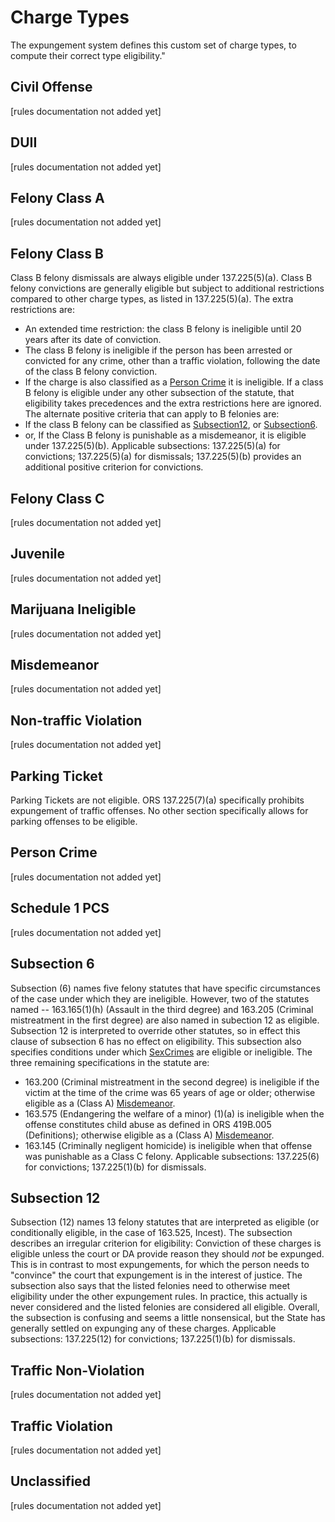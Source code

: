 # Charge Types
The expungement system defines this custom set of charge types, to compute their correct type eligibility."
## Civil Offense
\[rules documentation not added yet\]

## DUII
\[rules documentation not added yet\]

## Felony Class A
\[rules documentation not added yet\]

## Felony Class B
Class B felony dismissals are always eligible under 137.225(5)(a).
Class B felony convictions are generally eligible but subject to additional restrictions compared to other charge types, as listed in 137.225(5)(a).
The extra restrictions are:
 * An extended time restriction: the class B felony is ineligible until 20 years after its date of conviction.
 * The class B felony is ineligible if the person has been arrested or convicted for any crime, other than a traffic violation, following the date of the class B felony conviction.
 * If the charge is also classified as a [Person Crime](manual/charge-types#personcrime) it is ineligible.
If a class B felony is eligible under any other subsection of the statute, that eligibility takes precedences and the extra restrictions here are ignored. The alternate positive criteria that can apply to B felonies are:
 * If the class B felony can be classified as [Subsection12](#Subsection12), or [Subsection6](#Subsection6).
 * or, If the Class B felony is punishable as a misdemeanor, it is eligible under 137.225(5)(b).
Applicable subsections: 137.225(5)(a) for convictions; 137.225(5)(a) for dismissals; 137.225(5)(b) provides an additional positive criterion for convictions.

## Felony Class C
\[rules documentation not added yet\]

## Juvenile
\[rules documentation not added yet\]

## Marijuana Ineligible
\[rules documentation not added yet\]

## Misdemeanor
\[rules documentation not added yet\]

## Non-traffic Violation
\[rules documentation not added yet\]

## Parking Ticket
Parking Tickets are not eligible. ORS 137.225(7)(a) specifically prohibits expungement of traffic offenses. No other section specifically allows for parking offenses to be eligible.

## Person Crime
\[rules documentation not added yet\]

## Schedule 1 PCS
\[rules documentation not added yet\]

## Subsection 6
Subsection (6) names five felony statutes that have specific circumstances of the case under which they are ineligible.
However, two of the statutes named -- 163.165(1)(h) (Assault in the third degree) and 163.205 (Criminal mistreatment in the first degree) are also named in subection 12 as eligible. Subsection 12 is interpreted to override other statutes, so in effect this clause of subsection 6 has no effect on eligibility.
This subsection also specifies conditions under which [SexCrimes](#SexCrime) are eligible or ineligible.
The three remaining specifications in the statute are:
 * 163.200 (Criminal mistreatment in the second degree) is ineligible if the victim at the time of the crime was 65 years of age or older; otherwise eligible as a (Class A) [Misdemeanor](#Misdemeanor).
 * 163.575 (Endangering the welfare of a minor) (1)(a) is ineligible when the offense constitutes child abuse as defined in ORS 419B.005 (Definitions); otherwise eligible as a (Class A) [Misdemeanor](#Misdemeanor).
 * 163.145 (Criminally negligent homicide) is ineligible when that offense was punishable as a Class C felony.
Applicable subsections: 137.225(6) for convictions; 137.225(1)(b) for dismissals.

## Subsection 12
Subsection (12) names 13 felony statutes that are interpreted as eligible (or conditionally eligible, in the case of 163.525, Incest).
The subsection describes an irregular criterion for eligibility: Conviction of these charges is eligible unless the court or DA provide reason they should *not* be expunged. This is in contrast to most expungements, for which the person needs to "convince" the court that expungement is in the interest of justice.
The subsection also says that the listed felonies need to otherwise meet eligibility under the other expungement rules. In practice, this actually is never considered and the listed felonies are considered all eligible. Overall, the subsection is confusing and seems a little nonsensical, but the State has generally settled on expunging any of these charges.
Applicable subsections: 137.225(12) for convictions; 137.225(1)(b) for dismissals.

## Traffic Non-Violation
\[rules documentation not added yet\]

## Traffic Violation
\[rules documentation not added yet\]

## Unclassified
\[rules documentation not added yet\]
